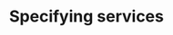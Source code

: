 ---
title: Specifying services
layout: default
order: 2
permalink: /apps/specifying_services/
parent: apps
---